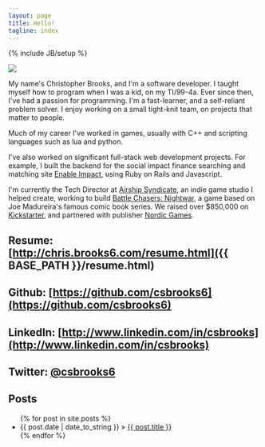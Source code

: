 ```yaml
---
layout: page
title: Hello!
tagline: index
---
```

{% include JB/setup %}

<img class="inset right" src="{{site.url}}/assets/images/chris128.jpg">

My name's Christopher Brooks, and I'm a software developer. I taught myself how to program when I was a kid, on my TI/99-4a. Ever since then, I've had a passion for programming. I'm a fast-learner, and a self-reliant problem solver. I enjoy working on a small tight-knit team, on projects that matter to people.

Much of my career I've worked in games, usually with C++ and scripting languages such as lua and python. 

I've also worked on significant full-stack web development projects. For example, I built the backend for the social impact finance searching and matching site [Enable Impact](http://search.enableimpact.com), using Ruby on Rails and Javascript.

I'm currently the Tech Director at [Airship Syndicate](http://www.airshipsyndicate.com), an indie game studio I helped create, working to build [Battle Chasers: Nightwar](http://www.battlechasers.com/), a game based on Joe Madureira's famous comic book series. We raised over $850,000 on [Kickstarter](https://www.kickstarter.com/projects/1548028600/battle-chasers-nightwar), and partnered with publisher [Nordic Games](http://www.nordicgames.at/).

## Resume: [http://chris.brooks6.com/resume.html]({{ BASE_PATH }}/resume.html)

## Github: [https://github.com/csbrooks6](https://github.com/csbrooks6)

## LinkedIn: [http://www.linkedin.com/in/csbrooks](http://www.linkedin.com/in/csbrooks)

## Twitter: [@csbrooks6](https://twitter.com/csbrooks6)


## Posts

<ul class="posts">
  {% for post in site.posts %}
    <li><span>{{ post.date | date_to_string }}</span> &raquo; <a href="{{ BASE_PATH }}{{ post.url }}">{{ post.title }}</a></li>
  {% endfor %}
</ul>

